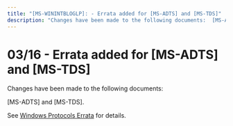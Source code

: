 ```yaml
---
title: "[MS-WININTBLOGLP]: - Errata added for [MS-ADTS] and [MS-TDS]"
description: "Changes have been made to the following documents:  [MS-ADTS] and [MS-TDS].  See Windows Protocols Errata for details."
---
```


# 03/16 - Errata added for [MS-ADTS] and [MS-TDS]

<p> </p>
<p>Changes have been made to the following documents:</p>

<p>[MS-ADTS] and [MS-TDS].</p>

<p>See <span><a href="/openspecs/windows_protocols/MS-WINERRATA/314fe022-28ea-4bd9-93ac-7941ecf9ca10">Windows
Protocols Errata</a></span> for details.</p>


                